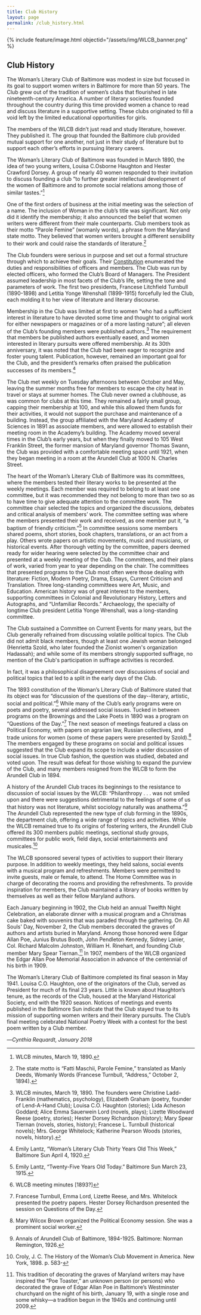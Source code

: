 ```yaml
---
title: Club History
layout: page
permalink: /club_history.html
---
```

{% include feature/image.html objectid="/assets/img/WLCB_banner.png" %}

<style>
    #maincontent{
        font-size:1.4em;
    }
</style>

## Club History

The Woman’s Literary Club of Baltimore was modest in size but focused in its goal to support women writers in Baltimore for more than 50 years. The Club grew out of the tradition of women’s clubs that flourished in late nineteenth-century America. A number of literary societies founded throughout the country during this time provided women a chance to read and discuss literature in a supportive setting. These clubs originated to fill a void left by the limited educational opportunities for girls.

The members of the WLCB didn’t just read and study literature, however. They published it. The group that founded the Baltimore club provided mutual support for one another, not just in their study of literature but to support each other’s efforts in pursuing literary careers.

The Woman’s Literary Club of Baltimore was founded in March 1890, the idea of two young writers, Louisa C.Osborne Haughton and Hester Crawford Dorsey. A group of nearly 40 women responded to their invitation to discuss founding a club “to further greater intellectual development of the women of Baltimore and to promote social relations among those of similar tastes.”[^1]

One of the first orders of business at the initial meeting was the selection of a name. The inclusion of Woman in the club’s title was significant. Not only did it identify the membership; it also announced the belief that women writers were different from their male counterparts. Club members took as their motto “Parole Femine” (womanly words), a phrase from the Maryland state motto. They believed that women writers brought a different sensibility to their work and could raise the standards of literature.[^2]

The Club founders were serious in purpose and set out a formal structure through which to achieve their goals. Their [Constitution](https://wlcb.github.io/archive/constitution.html) enumerated the duties and responsibilities of officers and members. The Club was run by elected officers, who formed the Club’s Board of Managers. The President assumed leadership in most facets of the Club’s life, setting the tone and parameters of work. The first two presidents, Francese Litchfield Turnbull (1890-1898) and Letitia Yonge Wrenshall (1899-1915) forcefully led the Club, each molding it to her view of literature and literary discourse.

Membership in the Club was limited at first to women “who had a sufficient interest in literature to have devoted some time and thought to original work for either newspapers or magazines or of a more lasting nature”; all eleven of the Club’s founding members were published authors.[^3] The requirement that members be published authors eventually eased, and women interested in literary pursuits were offered membership. At its 30th anniversary, it was noted that the Club had been eager to recognize and foster young talent. Publication, however, remained an important goal for the Club, and the president’s remarks often praised the publication successes of its members.[^4]

The Club met weekly on Tuesday afternoons between October and May, leaving the summer months free for members to escape the city heat in travel or stays at summer homes. The Club never owned a clubhouse, as was common for clubs at this time. They remained a fairly small group, capping their membership at 100, and while this allowed them funds for their activities, it would not support the purchase and maintenance of a building. Instead, the group affiliated with the Maryland Academy of Sciences in 1891 as associate members, and were allowed to establish their meeting room in the Academy’s building. The Academy moved several times in the Club’s early years, but when they finally moved to 105 West Franklin Street, the former mansion of Maryland governor Thomas Swann, the Club was provided with a comfortable meeting space until 1921, when they began meeting in a room at the Arundell Club at 1000 N. Charles Street.

The heart of the Woman’s Literary Club of Baltimore was its committees, where the members tested their literary works to be presented at the weekly meetings. Each member was required to belong to at least one committee, but it was recommended they not belong to more than two so as to have time to give adequate attention to the committee work. The committee chair selected the topics and organized the discussions, debates and critical analysis of members’ work. The committee setting was where the members presented their work and received, as one member put it, “a baptism of friendly criticism.”[^5] In committee sessions some members shared poems, short stories, book chapters, translations, or an act from a play. Others wrote papers on artistic movements, music and musicians, or historical events. After thorough vetting by the committee, papers deemed ready for wider hearing were selected by the committee chair and presented at a weekly meeting of the Club. The committees, and their plans of work, varied from year to year depending on the chair. The committees that presented programs to the Club most often were those dealing with literature: Fiction, Modern Poetry, Drama, Essays, Current Criticism and Translation. Three long-standing committees were Art, Music, and Education. American history was of great interest to the members, supporting committees in Colonial and Revolutionary History, Letters and Autographs, and “Unfamiliar Records.” Archaeology, the specialty of longtime Club president Letitia Yonge Wrenshall, was a long-standing committee.

The Club sustained a Committee on Current Events for many years, but the Club generally refrained from discussing volatile political topics. The Club did not admit black members, though at least one Jewish woman belonged (Henrietta Szold, who later founded the Zionist women's organization Hadassah); and while some of its members strongly supported suffrage, no mention of the Club's participation in suffrage activities is recorded. 

In fact, it was a philosophical disagreement over discussions of social and political topics that led to a split in the early days of the Club.

The 1893 constitution of the Woman’s Literary Club of Baltimore stated that its object was for “discussion of the questions of the day--literary, artistic, social and political.”[^6] While many of the Club’s early programs were on poets and poetry, several addressed social issues. Tucked in between programs on the Brownings and the Lake Poets in 1890 was a program on “Questions of the Day.”[^7] The next season of meetings featured a class on Political Economy, with papers on agrarian law, Russian collectives, and trade unions for women (some of these papers were presented by Szold).[^8] The members engaged by these programs on social and political issues suggested that the Club expand its scope to include a wider discussion of social issues. In true Club fashion, the question was studied, debated and voted upon. The result was defeat for those wishing to expand the purview of the Club, and many members resigned from the WLCB to form the Arundell Club in 1894.

A history of the Arundell Club traces its beginnings to the resistance to discussion of social issues by the WLCB: “Philanthropy . . . was not smiled upon and there were suggestions detrimental to the feelings of some of us that history was not literature, whilst sociology naturally was anathema.”[^9]  The Arundell Club represented the new type of club forming in the 1890s, the department club, offering a wide range of topics and activities. While the WLCB remained true to its origins of fostering writers, the Arundell Club offered its 300 members public meetings, sectional study groups, committees for public work, field days, social entertainments and musicales.[^10]

The WLCB sponsored several types of activities to support their literary purpose. In addition to weekly meetings, they held salons, social events with a musical program and refreshments. Members were permitted to invite guests, male or female, to attend. The Home Committee was in charge of decorating the rooms and providing the refreshments. To provide inspiration for members, the Club maintained a library of books written by themselves as well as their fellow Maryland authors.

Each January beginning in 1902, the Club held an annual Twelfth Night Celebration, an elaborate dinner with a musical program and a Christmas cake baked with souvenirs that was paraded through the gathering. On All Souls' Day, November 2, the Club members decorated the graves of authors and artists buried in Maryland. Among those honored were Edgar Allan Poe, Junius Brutus Booth, John Pendleton Kennedy, Sidney Lanier, Col. Richard Malcolm Johnston, William H. Rinehart, and founding Club member Mary Spear Tiernan.[^11] In 1907, members of the WLCB organized the Edgar Allan Poe Memorial Association in advance of the centennial of his birth in 1909.

The Woman’s Literary Club of Baltimore completed its final season in May 1941. Louisa C.O. Haughton, one of the originators of the Club, served as President for much of its final 23 years. Little is known about Haughton’s tenure, as the records of the Club, housed at the Maryland Historical Society, end with the 1920 season. Notices of meetings and events published in the Baltimore Sun indicate that the Club stayed true to its mission of supporting women writers and their literary pursuits. The Club’s final meeting celebrated National Poetry Week with a contest for the best poem written by a Club member.

—*Cynthia Requardt, January 2018*


[^1]: WLCB minutes, March 19, 1890.

[^2]: The state motto is “Fatti Maschii, Parole Femine,” translated as Manly Deeds, Womanly Words (Francese Turnbull, “Address,” October 2, 1894).

[^3]: WLCB minutes, March 19, 1890. The founders were Christine Ladd-Franklin (mathematics, psychology), Elizabeth Graham (poetry, founder of Lend-A-Hand Club); Louisa C.O. Haughton (stories); Lida Acheson Goddard; Alice Emma Sauerwein Lord (novels, plays); Lizette Woodward Reese (poetry, stories); Hester Dorsey Richardson (history); Mary Spear Tiernan (novels, stories, history); Francese L. Turnbull (historical novels); Mrs. George Whitelock; Katherine Pearson Woods (stories, novels, history).

[^4]: Emily Lantz, “Woman’s Literary Club Thirty Years Old This Week,” Baltimore Sun April 4, 1920.

[^5]: Emily Lantz, “Twenty-Five Years Old Today.” Baltimore Sun March 23, 1915.

[^6]: WLCB meeting minutes [1893?]

[^7]: Francese Turnbull, Emma Lord, Lizette Reese, and Mrs. Whitelock presented the poetry papers. Hester Dorsey Richardson presented the session on Questions of the Day.

[^8]: Mary Wilcox Brown organized the Political Economy session. She was a prominent social worker.

[^9]: Annals of Arundell Club of Baltimore, 1894-1925. Baltimore: Norman Remington, 1926.

[^10]: Croly, J. C. The History of the Woman’s Club Movement in America. New York, 1898. p. 583-

[^11]: This tradition of decorating the graves of Maryland writers may have inspired the “Poe Toaster,” an unknown person (or persons) who decorated the grave of Edgar Allan Poe in Baltimore’s Westminster churchyard on the night of his birth, January 19, with a single rose and some whisky—a tradition begun in the 1940s and continuing until 2009.

